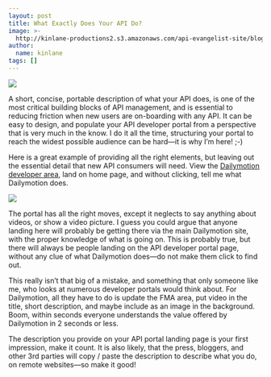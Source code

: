 ```yaml
---
layout: post
title: What Exactly Does Your API Do?
image: >-
  http://kinlane-productions2.s3.amazonaws.com/api-evangelist-site/blog/dailymotion-dev-portal-screenshot.png
author:
  name: kinlane
tags: []
---
```

[![](https://s3.amazonaws.com/kinlane-productions2/api-evangelist/dailymotion/Dailymotion-Developer-Area.png)](https://developer.dailymotion.com/)

A short, concise, portable description of what your API does, is one of the most critical building blocks of API management, and is essential to reducing friction when new users are on-boarding with any API. It can be easy to design, and populate your API developer portal from a perspective that is very much in the know. I do it all the time, structuring your portal to reach the widest possible audience can be hard—it is why I’m here! ;-)

Here is a great example of providing all the right elements, but leaving out the essential detail that new API consumers will need. View the [Dailymotion developer area](https://developer.dailymotion.com/), land on home page, and without clicking, tell me what Dailymotion does.

![](http://kinlane-productions2.s3.amazonaws.com/api-evangelist-site/blog/dailymotion-dev-portal-screenshot.png)

The portal has all the right moves, except it neglects to say anything about videos, or show a video picture. I guess you could argue that anyone landing here will probably be getting there via the main Dailymotion site, with the proper knowledge of what is going on. This is probably true, but there will always be people landing on the API developer portal page, without any clue of what Dailymotion does—do not make them click to find out.

This really isn’t that big of a mistake, and something that only someone like me, who looks at numerous developer portals would think about. For Dailymotion, all they have to do is update the FMA area, put video in the title, short description, and maybe include as an image in the background. Boom, within seconds everyone understands the value offered by Dailymotion in 2 seconds or less.

The description you provide on your API portal landing page is your first impression, make it count. It is also likely, that the press, bloggers, and other 3rd parties will copy / paste the description to describe what you do, on remote websites—so make it good!
